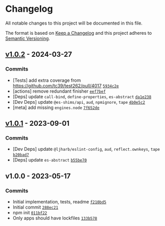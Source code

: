 # Changelog

All notable changes to this project will be documented in this file.

The format is based on [Keep a Changelog](https://keepachangelog.com/en/1.0.0/)
and this project adheres to [Semantic Versioning](https://semver.org/spec/v2.0.0.html).

## [v1.0.2](https://github.com/es-shims/Math.f16round/compare/v1.0.1...v1.0.2) - 2024-03-27

### Commits

- [Tests] add extra coverage from https://github.com/tc39/test262/pull/4017 [`5934c2e`](https://github.com/es-shims/Math.f16round/commit/5934c2ebde2508bb1caca99205934ac3248168a6)
- [actions] remove redundant finisher [`eef7bef`](https://github.com/es-shims/Math.f16round/commit/eef7bef9205644cb761a538a5e6787c3c16b101e)
- [Deps] update `call-bind`, `define-properties`, `es-abstract` [`da1e238`](https://github.com/es-shims/Math.f16round/commit/da1e23823c3c8c9676603655c44bdccd0c5ed82e)
- [Dev Deps] update `@es-shims/api`, `aud`, `npmignore`, `tape` [`4b0e5c2`](https://github.com/es-shims/Math.f16round/commit/4b0e5c21f31fe1f6ec213653ee08a30f74c0f4ed)
- [meta] add missing `engines.node` [`7f652de`](https://github.com/es-shims/Math.f16round/commit/7f652de7fab0227e4a3fe5bb690d9da5214632fa)

## [v1.0.1](https://github.com/es-shims/Math.f16round/compare/v1.0.0...v1.0.1) - 2023-09-01

### Commits

- [Dev Deps] update `@ljharb/eslint-config`, `aud`, `reflect.ownkeys`, `tape` [`b20bad7`](https://github.com/es-shims/Math.f16round/commit/b20bad70a0522c1a9fc2d3811dcdff1470b3e503)
- [Deps] update `es-abstract` [`b55be70`](https://github.com/es-shims/Math.f16round/commit/b55be70144aa11a219ff8617c60a41d8c2e0d505)

## v1.0.0 - 2023-05-17

### Commits

- Initial implementation, tests, readme [`f210bd5`](https://github.com/es-shims/Math.f16round/commit/f210bd540aee409f714a99dfdd1604255947f543)
- Initial commit [`288ec21`](https://github.com/es-shims/Math.f16round/commit/288ec21c223307574daa6b93ecfdca71eb90c840)
- npm init [`011bf22`](https://github.com/es-shims/Math.f16round/commit/011bf22493c52567139c21ebdb2f7fc3d544d99d)
- Only apps should have lockfiles [`133b578`](https://github.com/es-shims/Math.f16round/commit/133b57800576a884f3debb433d7906877fe108ce)
